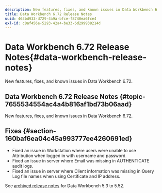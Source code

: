 ```yaml
---
description: New features, fixes, and known issues in Data Workbench 6.72.
title: Data Workbench 6.72 Release Notes
uuid: 463bd933-d729-4a9a-bfce-f8740ea6fce4
exl-id: c8af456e-5293-42a4-be33-6d299938214d
---
```

# Data Workbench 6.72 Release Notes{#data-workbench-release-notes}

New features, fixes, and known issues in Data Workbench 6.72.

## Data Workbench 6.72 Release Notes {#topic-7655534554ac4a4b816af1bd73b06aad}

New features, fixes, and known issues in Data Workbench 6.72.

## Fixes {#section-160baf6ea04c45a993777ee4260691ed}

* Fixed an issue in Workstation where users were unable to use Attribution when logged in with username and password. 
* Fixed an issue in server where Email was missing in AUTHENTICATE audit logs. 
* Fixed an issue in server where Client information was missing in Query Log file names when using Certificate and IP address.

See [archived release notes](https://docs.adobe.com/content/help/en/data-workbench/using/release-notes/release-notes.html) for Data Workbench 5.3 to 5.52.
